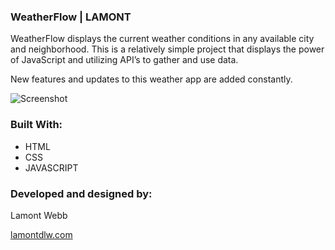 ### WeatherFlow | LAMONT
WeatherFlow displays the current weather conditions in any available city and neighborhood. 
This is a relatively simple project that displays the power of JavaScript and utilizing API’s to gather and use data.

New features and updates to this weather app are added constantly.

![Screenshot](https://lamontdlw.com/resources/weatherflow.png)

### Built With:
- HTML
- CSS
- JAVASCRIPT

### Developed and designed by:
Lamont Webb

[lamontdlw.com](lamontdlw.com)
